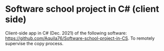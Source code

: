 # Software school project in C# (client side)
Client-side app in C# (Dec. 2021) of the following software: https://github.com/Aquila76/Software-school-project-in-CS. To remotely supervise the copy process.
